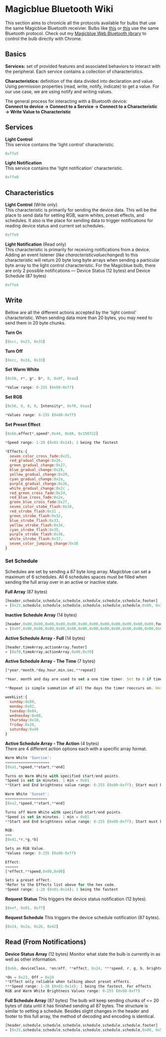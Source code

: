 # Magicblue Bluetooth Wiki

This section aims to chronicle all the protocols available for bulbs that use the same Magicblue Bluetooth receivier. Bulbs like [this](https://www.gearbest.com/smart-light-bulb/pp_230349.html) or [this](https://www.amazon.com/Magic-Light-Bluetooth-Smart-Bulb/dp/B00Y6X93EQ?ref_=bl_dp_s_web_9321634011&th=1) use the same Bluetooth protocol. 
Check out my [ Magicblue Web Bluetooth library](https://github.com/yeemachine/magicblue) to control the bulb directly with Chrome.

## Basics

**Services:** set of provided features and associated behaviors to interact with the peripheral. Each service contains a collection of characteristics.

**Characteristics:** definition of the data divided into declaration and value. Using permission properties (read, write, notify, indicate) to get a value. For our use case, we are using notify and writing values.

The general process for interacting with a Bluetooth device:  
**Connect to device → Connect to a Service → Connect to a Characteristic → Write Value to Characteristic**

## Services

**Light Control**  
This service contains the 'light control' characteristic.
```js
0xffe5
```

**Light Notification**  
This service contains the 'light notification' characteristic.
```js
0xffe0
```

## Characteristics

**Light Control** (Write only)  
This characteristic is primarily for sending the device data.
This will be the place to send data for setting RGB, warm whites, preset effects, and schedules. It also is the place for sending data to trigger notifications for reading device status and current set schedules.
```js
0xffe9
```

**Light Notification** (Read only)  
This characteristic is primarily for receiving notifications from a device.
Adding an event listener (*like characteristicvaluechanged*) to this characteristic will return 20 byte long byte arrays when sending a particular byte array to the light control characteristic. For the Magicblue bulb, there are only 2 possible notifications — Device Status (12 bytes) and Device Schedule (87 bytes)
```js
0xffe4
```

## Write
Bellow are all the different actions accepted by the 'light control' characteristic. When sending data more than 20 bytes, you may need to send them in 20 byte chunks.

**Turn On**
```js
[0xcc, 0x23, 0x33]
```
**Turn Off**
```js
[0xcc, 0x24, 0x33]
```
**Set Warm White**
```js
[0x56, r*, g*, b*, 0, 0x0f, 0xaa]

*Value range: 0-255 (0x00-0xff)
```
**Set RGB**
```js
[0x56, 0, 0, 0, Intensity*, 0xf0, 0xaa]

*Values range: 0-255 (0x00-0xff)
```
**Set Preset Effect**
```js
[0xbb,effect*,speed*,0x44, 0x0A, 0x150722]

*Speed range: 1-20 (0x01-0x14); 1 being the fastest

*Effects:{
  seven_color_cross_fade:0x25,
  red_gradual_change:0x26,
  green_gradual_change:0x27,
  blue_gradual_change:0x28,
  yellow_gradual_change:0x29,
  cyan_gradual_change:0x2a,
  purple_gradual_change:0x2b,
  white_gradual_change:0x2c ,
  red_green_cross_fade:0x2d,
  red_blue_cross_fade:0x2e,
  green_blue_cross_fade:0x2f,
  seven_color_stobe_flash:0x30,
  red_strobe_flash:0x31 ,
  green_strobe_flash:0x32,
  blue_strobe_flash:0x33,
  yellow_strobe_flash:0x34,
  cyan_strobe_flash:0x35,
  purple_strobe_flash:0x36,
  white_strobe_flash:0x37,
  seven_color_jumping_change:0x38
}
```
### Set Schedule

Schedules are set by sending a 87 byte long array. Magicblue can set a maximum of 6 schedules. All 6 schedules spaces must be filled when sending the full array over in an active or inactive state.

**Full Array** (87 bytes)
```js
[header,schedule,schedule,schedule,schedule,schedule,schedule,footer] 
= [0x23,schedule,schedule,schedule,schedule,schedule,schedule,0x00, 0x32]
```
**Inactive Schedule Array** (14 bytes)
```js
[header,0x00,0x00,0x00,0x00,0x00,0x00,0x00,0x00,0x00,0x00,0x00,0x00,footer]
= [0x0f,0x00,0x00,0x00,0x00,0x00,0x00,0x00,0x00,0x00,0x00,0x00,0x00,0x0f]
```
**Active Schedule Array - Full** (14 bytes)
```js
[header,timeArray,actionArray,footer]
= [0xf0,timeArray,actionArray,0x00,0xf0]
```
**Active Schedule Array - The Time** (7 bytes)
```js
[*year,*month,*day,hour,min,sec,**repeat]

*Year, month and day are used to set a one time timer. Set to 0 if timer is meant to repeat.

**Repeat is simple summation of all the days the timer reoccurs on. Hex codes for each day below.

weekList:{
  sunday:0x80,
  monday:0x02,
  tuesday:0x04,
  wednesday:0x08,
  thursday:0x10,
  friday:0x20,
  saturday:0x40
}
```
**Active Schedule Array - The Action** (4 bytes)  
There are 4 different action options each with a specific array format.
```js
Warm White 'Sunrise':
====================
[0xa1,*speed,**start,**end]

Turns on Warm White with specified start/end points.
*Speed is set in minutes. 1 min = 0x01
**Start and End brightness value range: 0-255 (0x00-0xff); Start must be smaller than End value

Warm White 'Sunset':
===================
[0xa2,*speed,**start,**end]

Turns off Warm White with specified start/end points.
*Speed is set in minutes. 1 min = 0x01
**Start and End brightness value range: 0-255 (0x00-0xff); Start must be larger than End value

RGB:
===
[0x41,*r,*g,*b]

Sets an RGB Value.
*Values range: 0-255 (0x00-0xff)

Effect:
======
[*effect,**speed,0x00,0x00]

Sets a preset effect.
*Refer to the Effects list above for the hex code.
*Speed range: 1-20 (0x01-0x14); 1 being the fastest
```
**Request Status**
This triggers the device status notification (12 bytes).
```js
[0xef, 0x01, 0x77]
```
**Request Schedule**
This triggers the device schedule notification (87 bytes).
```js
[0x24, 0x2a, 0x2b, 0x42]
```

## Read (From Notifications)

**Device Status Array** (12 bytes)
Monitor what state the bulb is currently in as well as other information.
```js
[0x66, deviceClass, *on/off, **effect, 0x24, ***speed, r, g, b, brightness, version, 0x99]

*On = 0x23, Off = 0x24
**Effect only reliable when talking about preset effects.
***Speed range: 1-20 (0x01-0x14); 1 being the fastest, For effects
RGB and Warm White Brightness Values range: 0-255 (0x00-0xff)
```

**Full Schedule Array** (87 bytes)
The bulb will keep sending chunks of <= 20 bytes of data until it has finished sending all 87 bytes. The structure is similar to setting a schedule. Besides slight changes in the header and footer to this full array, the method of decoding and encoding is identical.
```js
[header,schedule,schedule,schedule,schedule,schedule,schedule,footer] 
= [0x25,schedule,schedule,schedule,schedule,schedule,schedule,0x00, 0x52]
```
